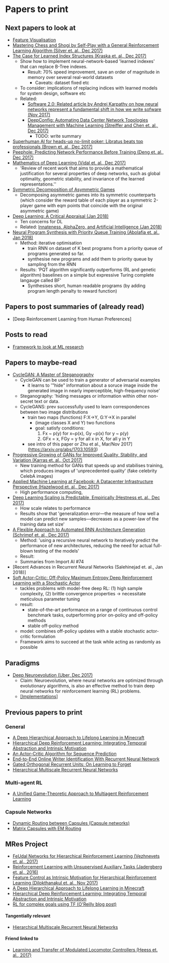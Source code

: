 
# Papers to print

## Next papers to look at
- [Feature Visualisation](https://distill.pub/2017/feature-visualization/)
- [Mastering Chess and Shogi by Self-Play with a General Reinforcement Learning Algorithm (Silver et. al., Dec 2017)](https://arxiv.org/abs/1712.01815?utm_campaign=Revue%20newsletter&utm_medium=Newsletter&utm_source=The%20Wild%20Week%20in%20AI)
- [The Case for Learned Index Structures (Kraska et. al., Dec 2017)](https://arxiv.org/abs/1712.01208)
	- Show how to implement neural-network-based 'learned indexes' that can replace B-Tree indexes.
		- Result: 70% speed improvement, save an order of magnitude in memory over several real-world datasets
			- Caveats: dataset fixed etc
	- To consider: implications of replacing indices with learned models for system design, software etc
	- Related:
		- [Software 2.0: Related article by Andrej Karpathy on how neural networks represent a fundamental shift in how we write sofware (Nov 2017)](https://medium.com/@karpathy/software-2-0-a64152b37c35)
		- [DeepConfig: Automating Data Center Network Topologies Management with Machine Learning (Streiffer and Chen et. al., Dec 2017)](https://arxiv.org/abs/1712.03890)
			- TODO: write summary
- [Superhuman AI for heads-up no-limit poker: Libratus beats top professionals (Brown et. al., Dec 2017)](http://science.sciencemag.org/content/early/2017/12/15/science.aao1733)
- [Peephole: Predicting Network Performance Before Training (Deng et. al., Dec 2017)](https://arxiv.org/pdf/1712.03351.pdf)
- [Mathematics of Deep Learning (Vidal et. al., Dec 2017)](https://arxiv.org/abs/1712.04741)
	- 'Review of recent work that aims to provide a mathematical justification for several properties of deep networks, such as global optimality, geometric stability, and invariance of the learned representations.''
- [Symmetric Decomposition of Asymmetric Games](https://www.nature.com/articles/s41598-018-19194-4)
	- Decomposing asymmetric games into its symmetric counterparts (which consider the reward table of each player as a symmetric 2-player game with eqm points that coincide with the original asymmetric game)
- [Deep Learning: A Critical Appraisal (Jan 2018)](https://arxiv.org/abs/1801.00631)
	- Ten concerns for DL
	- Related: [Innateness, AlphaZero, and Artificial Intelligence (Jan 2018)](https://arxiv.org/abs/1801.05667)
- [Neural Program Synthesis with Priority Queue Training (Abolafia et. al., Jan 2018)](https://arxiv.org/abs/1801.03526)
	- Method: iterative optimisation
		- train RNN on dataset of K best programs from a priority queue of programs generated so far.
		- synthesise new programs and add them to priority queue by sampling from the RNN
	- Results: 'PQT algorithm significantly outperforms (RL and genetic algorithm) baselines on a simple but expressive Turing complete langauge called  BF'
		- Synthesises short, human readable programs (by adding program  length penalty to reward function) 

## Papers to post summaries of (already read)
- [Deep Reinforcement Learning from Human Preferences]

## Posts to read
- [Framework to look at ML research](http://blog.evjang.com/2017/11/exp-train-gen.html?utm_campaign=Revue%20newsletter&utm_medium=Newsletter&utm_source=The%20Wild%20Week%20in%20AI)

## Papers to maybe-read
- [CycleGAN: A Master of Steganography](https://arxiv.org/abs/1712.02950)
	- CycleGAN can be used to train a generator of adversarial examples
		- it learns to '"hide" information about a soruce image inside the generated image in nearly imperceptible, high-frequency noise'
	- Steganography: 'hiding messages or information within other non-secret text or data.
	- CycleGANS: prev successfully used to learn correspondences between two image distributions
		- train two maps (functions) F:X->Y, G:Y->X in parallel 
			- (image classes X and Y) two functions 
			- goal: satisfy conditions:
				1. Fx ~ p(y) for x~p(x), Gy ~p(x) for y ~ p(y)
				2. GFx = x, FGy = y for all x in X, for all y in Y
		- see intro of this paper or Zhu et al., Mar/Nov 2017](https://arxiv.org/abs/1703.10593)
- [Progressive Growing of GANs for Improved Quality, Stability, and Variation (Karras et. al., Oct 2017)](http://research.nvidia.com/publication/2017-10_Progressive-Growing-of)
	- New training method for GANs that speeds up and stabilises training, which produces images uf 'unprecedented quality' (fake celebrity CelebA images)
- [Applied Machine Learning at Facebook: A Datacenter Infrastructure Perspective (Hazelwood et. al., Dec 2017)](https://research.fb.com/publications/applied-machine-learning-at-facebook-a-datacenter-infrastructure-perspective/)
	- High performance computing, 
- [Deep Learning Scaling is Predictable, Empirically (Hestness et. al., Dec 2017)](http://research.baidu.com/deep-learning-scaling-predictable-empirically/)
	- How scale relates to performance
	- Results show that 'generalization error—the measure of how well a model can predict new samples—decreases as a power-law of the training data set size'
- [A Flexible Approach to Automated RNN Architecture Generation (Schrimpf et. al., Dec 2017)](https://arxiv.org/abs/1712.07316)
	- Method: 'using a recursive neural network to iteratively predict the performance of new architectures, reducing the need for actual full-blown testing of the models'
	- Result: 
	- Summaries from Import AI #74
- [Recent Advances in Recurrent Neural Networks (Salehinejad et. al., Jan 2018)]
- [Soft Actor-Critic: Off-Policy Maximum Entropy Deep Reinforcement Learning with a Stochastic Actor
](https://arxiv.org/abs/1801.01290)
	- tackles problems with model-free deep RL: (1) high sample complexity, (2) brittle convergence properties -> necessitate meticulous parameter tuning
	- result:
		- state-of-the-art performance on a range of continuous control benchmark tasks, outperforming prior on-policy and off-policy methods
		- stable off-policy method
	- model: combines off-policy updates with a stable stochastic actor-critic formulation
	- Framework aims to succeed at the task while acting as randomly as possible
## Paradigms
- [Deep Neuroevolution (Uber, Dec 2017)](https://eng.uber.com/deep-neuroevolution/)
	- Claim: Neuroevolution, where neural networks are optimized through evolutionary algorithms, is also an effective method to train deep neural networks for reinforcement learning (RL) problems.
	- [[Implementations]](https://github.com/uber-common/deep-neuroevolution)

## Previous papers to print
### General
- [A Deep Hierarchical Approach to Lifelong Learning in Minecraft](https://arxiv.org/abs/1604.07255)
- [Hierarchical Deep Reinforcement Learning: Integrating Temporal Abstraction and Intrinsic Motivation](https://arxiv.org/abs/1604.06057)
- [An Actor-Critic Algorithm for Sequence Prediction](https://openreview.net/forum?id=SJDaqqveg)
- [End-to-End Online Writer Identification With Recurrent Neural Network](http://ieeexplore.ieee.org/abstract/document/7801018/?reload=true)
- [Gated Orthogonal Recurrent Units: On Learning to Forget](https://arxiv.org/abs/1706.02761)
- [Hierarchical Multiscale Recurrent Neural Networks](https://openreview.net/forum?id=S1di0sfgl)

### Multi-agent RL
- [A Unified Game-Theoretic Approach to
Multiagent Reinforcement Learning](https://arxiv.org/pdf/1711.00832.pdf)

### Capsule Networks
- [Dynamic Routing between Capsules (Capsule networks)](https://arxiv.org/pdf/1710.09829.pdf)
- [Matrix Capsules with EM Routing](https://openreview.net/pdf?id=HJWLfGWRb)

## MRes Project
- [FeUdal Networks for Hierarchical Reinforcement Learning (Vezhnevets et. al., 2017)](https://arxiv.org/abs/1703.01161)
- [Reinforcement Learning with Unsupervised Auxiliary Tasks (Jadergberg et. al., 2016)](https://arxiv.org/abs/1611.05397)
- [Feature Control as Intrinsic Motivation for Hierarchical Reinforcement Learning (Dilokthanakul et. al., Nov 2017)](https://arxiv.org/pdf/1705.06769.pdf)
- [A Deep Hierarchical Approach to Lifelong Learning in Minecraft](https://arxiv.org/abs/1604.07255)
- [Hierarchical Deep Reinforcement Learning: Integrating Temporal Abstraction and Intrinsic Motivation](https://arxiv.org/abs/1604.06057)
- [RL for complex goals using TF (O'Reilly blog post)](https://www.oreilly.com/ideas/reinforcement-learning-for-complex-goals-using-tensorflow)

#### Tangentially relevant
- [Hierarchical Multiscale Recurrent Neural Networks](https://openreview.net/forum?id=S1di0sfgl)

#### Friend linked to
- [Learning and Transfer of Modulated Locomotor Controllers (Heess et. al., 2017)](https://arxiv.org/abs/1610.05182)
